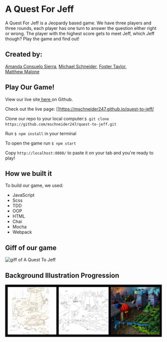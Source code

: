 # A Quest For Jeff

A Quest For Jeff is a Jeopardy based game. We have three players and three rounds, each player has one turn to answer the question either right or wrong. The player with the highest score gets to meet Jeff, which Jeff though? Play the game and find out!

## Created by:
[Amanda Consuelo Sierra](https://github.com/Asilo5), 
[Michael Schneider](https://github.com/mschneider247), 
[Foster Taylor](https://github.com/foster55f),  
[Matthew Malone](https://github.com/matthewdshepherd)

## Play Our Game!

View our live site<a href=https://mschneider247.github.io/quest-to-jeff/src/index.html> here </a> on Github.

Check out the live page: []https://mschneider247.github.io/quest-to-jeff/

Clone our repo to your local computer:``` $ git clone https://github.com/mschneider247/quest-to-jeff.git ```

Run ``` $ npm install ``` in your terminal

To open the game run ``` $ npm start ```

Copy ``` http://localhost:8080/ ``` to paste it on your tab and you're ready to play!

## How we built it

To build our game, we used:
  - JavaScript
  - Scss
  - TDD
  - OOP
  - HTML
  - Chai
  - Mocha
  - Webpack
  
## Giff of our game

![giff of A Quest To Jeff](https://github.com/mschneider247/quest-to-jeff/blob/master/quest.gif)

## Background Illustration Progression

![Background Progression](./src/images/JeffQuestBackgroundProgression.jpg)
